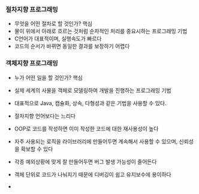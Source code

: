 
### 절차지향 프로그래밍 

- 무엇을 어떤 절차로 할 것인가? 핵심 
- 물이 위에서 아래로 흐르는 것처럼 순차적인 처리를 중요시하는 프로그래밍 기법
- C언어가 대표적이며, 실행속도가 빠르다
- 코드의 순서가 바뀌면 동일한 결과를 보장하기 어렵다

### 객체지향 프로그래밍 

- 누가 어떤 일을 할 것인가? 핵심 
- 실제 세계의 사물을 객체로 모델링하여 개발을 진행하는 프로그래밍 기법
- 대표적으로 Java, 캡슐화, 상속, 다형성과 같은 기법을 사용할 수 있다.
- 절차지향 언어보다는 느리다 

- OOP로 코드를 작성하면 이미 작성한 코드에 대한 재사용성이 높다
- 자주 사용되는 로직을 라이브러리에 만들어두면 계속해서 사용할 수 있으며, 신뢰성을 확보할 수 있다
- 각종 예외상황에 맞게 잘 만들어두면 버그 발생 가능성이 줄어든다
- 객체 단위로 코드가 나눠지기 때문에 디버깅이 쉽고 유지보수에 용이하다 
- 